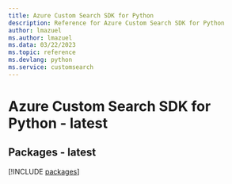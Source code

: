 ```yaml
---
title: Azure Custom Search SDK for Python
description: Reference for Azure Custom Search SDK for Python
author: lmazuel
ms.author: lmazuel
ms.data: 03/22/2023
ms.topic: reference
ms.devlang: python
ms.service: customsearch
---
```

# Azure Custom Search SDK for Python - latest
## Packages - latest
[!INCLUDE [packages](custom-search-index.md)]